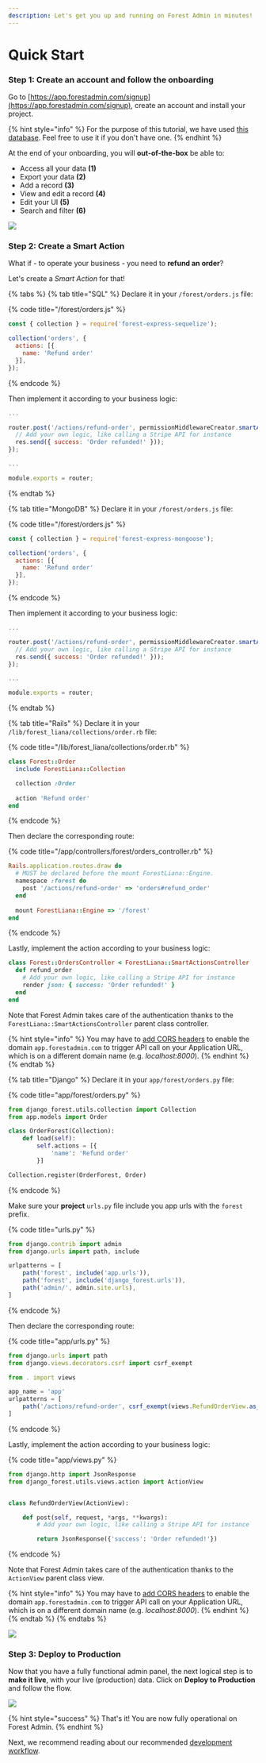 ```yaml
---
description: Let's get you up and running on Forest Admin in minutes!
---
```


# Quick Start

### Step 1: Create an account and follow the onboarding

Go to [https://app.forestadmin.com/signup](https://app.forestadmin.com/signup), create an account and install your project.

{% hint style="info" %}
For the purpose of this tutorial, we have used [this database](../how-tos/databases/use-a-demo-database.md). Feel free to use it if you don't have one.
{% endhint %}

At the end of your onboarding, you will **out-of-the-box** be able to:

* Access all your data **(1)**
* Export your data **(2)**
* Add a record **(3)**
* View and edit a record **(4)**
* Edit your UI **(5)**
* Search and filter **(6)**

![](<../.gitbook/assets/image (547).png>)

### Step 2: Create a Smart Action

What if - to operate your business - you need to **refund an order**?

Let's create a _Smart Action_ for that!&#x20;

{% tabs %}
{% tab title="SQL" %}
Declare it in your `/forest/orders.js` file:

{% code title="/forest/orders.js" %}
```javascript
const { collection } = require('forest-express-sequelize');

collection('orders', {
  actions: [{ 
    name: 'Refund order'
  }],
});
```
{% endcode %}

Then implement it according to your business logic:

```javascript
...

router.post('/actions/refund-order', permissionMiddlewareCreator.smartAction(), (req, res) => {
  // Add your own logic, like calling a Stripe API for instance
  res.send({ success: 'Order refunded!' }));
});

...

module.exports = router;
```
{% endtab %}

{% tab title="MongoDB" %}
Declare it in your `/forest/orders.js` file:

{% code title="/forest/orders.js" %}
```javascript
const { collection } = require('forest-express-mongoose');

collection('orders', {
  actions: [{ 
    name: 'Refund order'
  }],
});
```
{% endcode %}

Then implement it according to your business logic:

```javascript
...

router.post('/actions/refund-order', permissionMiddlewareCreator.smartAction(), (req, res) => {
  // Add your own logic, like calling a Stripe API for instance
  res.send({ success: 'Order refunded!' }));
});

...

module.exports = router;
```
{% endtab %}

{% tab title="Rails" %}
Declare it in your `/lib/forest_liana/collections/order.rb` file:

{% code title="/lib/forest_liana/collections/order.rb" %}
```ruby
class Forest::Order
  include ForestLiana::Collection

  collection :Order
  
  action 'Refund order'
end
```
{% endcode %}

Then declare the corresponding route:

{% code title="/app/controllers/forest/orders_controller.rb" %}
```ruby
Rails.application.routes.draw do
  # MUST be declared before the mount ForestLiana::Engine.
  namespace :forest do
    post '/actions/refund-order' => 'orders#refund_order'
  end
  
  mount ForestLiana::Engine => '/forest'
end
```
{% endcode %}

Lastly, implement the action according to your business logic:

```ruby
class Forest::OrdersController < ForestLiana::SmartActionsController
  def refund_order
    # Add your own logic, like calling a Stripe API for instance
    render json: { success: 'Order refunded!' }
  end
end
```

Note that Forest Admin takes care of the authentication thanks to the `ForestLiana::SmartActionsController` parent class controller.

{% hint style="info" %}
You may have to [add CORS headers](../how-tos/setup/configuring-cors-headers.md) to enable the domain `app.forestadmin.com` to trigger API call on your Application URL, which is on a different domain name (e.g. _localhost:8000_).
{% endhint %}
{% endtab %}

{% tab title="Django" %}
Declare it in your `app/forest/orders.py` file:

{% code title="app/forest/orders.py" %}
```python
from django_forest.utils.collection import Collection
from app.models import Order

class OrderForest(Collection):
    def load(self):
        self.actions = [{
            'name': 'Refund order'
        }]

Collection.register(OrderForest, Order)
```
{% endcode %}

Make sure your **project** `urls.py` file include you app urls with the `forest` prefix.

{% code title="urls.py" %}
```javascript
from django.contrib import admin
from django.urls import path, include

urlpatterns = [
    path('forest', include('app.urls')),
    path('forest', include('django_forest.urls')),
    path('admin/', admin.site.urls),
]
```
{% endcode %}

Then declare the corresponding route:

{% code title="app/urls.py" %}
```javascript
from django.urls import path
from django.views.decorators.csrf import csrf_exempt

from . import views

app_name = 'app'
urlpatterns = [
    path('/actions/refund-order', csrf_exempt(views.RefundOrderView.as_view()), name='refund-order'),
]
```
{% endcode %}

Lastly, implement the action according to your business logic:

{% code title="app/views.py" %}
```python
from django.http import JsonResponse
from django_forest.utils.views.action import ActionView


class RefundOrderView(ActionView):

    def post(self, request, *args, **kwargs):
        # Add your own logic, like calling a Stripe API for instance

        return JsonResponse({'success': 'Order refunded!'})
```
{% endcode %}

Note that Forest Admin takes care of the authentication thanks to the `ActionView` parent class view.

{% hint style="info" %}
You may have to [add CORS headers](../how-tos/setup/configuring-cors-headers.md) to enable the domain `app.forestadmin.com` to trigger API call on your Application URL, which is on a different domain name (e.g. _localhost:8000_).
{% endhint %}
{% endtab %}
{% endtabs %}

![](<../.gitbook/assets/image (531).png>)

### Step 3: Deploy to Production

Now that you have a fully functional admin panel, the next logical step is to **make it live**, with your live (production) data. Click on **Deploy to Production** and follow the flow.

![](<../.gitbook/assets/image (487).png>)

{% hint style="success" %}
That's it! You are now fully operational on Forest Admin.
{% endhint %}

Next, we recommend reading about our recommended [development workflow](development-workflow.md).
